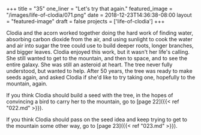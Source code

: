 +++
title = "35"
one_liner = "Let's try that again."
featured_image = "/images/life-of-clodia/071.png"
date = 2018-12-23T14:36:38-08:00
layout = "featured-image"
draft = false
projects = ['life-of-clodia']
+++

Clodia and the acorn worked together doing the hard work of finding water, absorbing carbon dioxide from the air, and using sunlight to cook the water and air into sugar the tree could use to build deeper roots, longer branches, and bigger leaves. Clodia enjoyed this work, but it wasn't her life's calling. She still wanted to get to the mountain, and then to space, and to see the entire galaxy. She was still an asteroid at heart. The tree never fully understood, but wanted to help. After 50 years, the tree was ready to make seeds again, and asked Clodia if she'd like to try taking one, hopefully to the mountain, again.

If you think Clodia should build a seed with the tree, in the hopes of convincing a bird to carry her to the mountain, go to [page 22]({{< ref "022.md" >}}).

If you think Clodia should pass on the seed idea and keep trying to get to the mountain some other way, go to [page 23]({{< ref "023.md" >}}).


